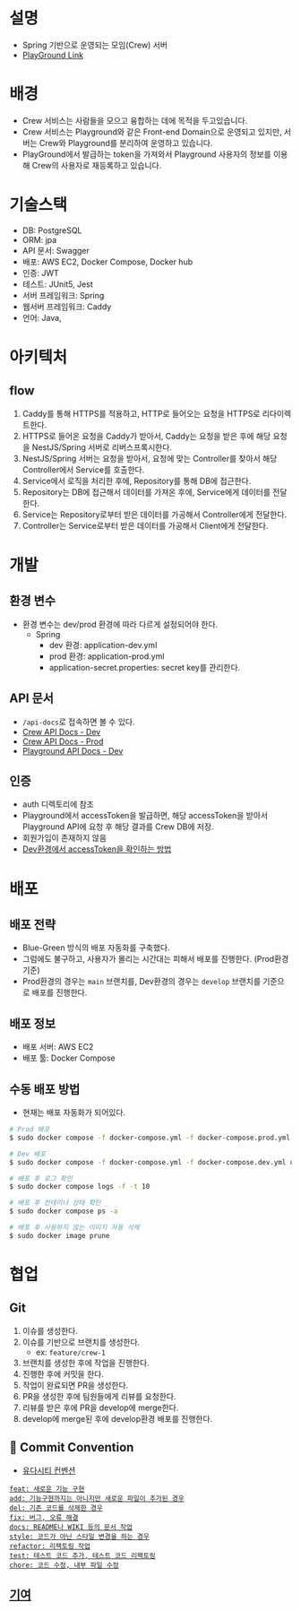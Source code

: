 # 설명

- Spring 기반으로 운영되는 모임(Crew) 서버
- [PlayGround Link](https://playground.sopt.org/group/)

# 배경

- Crew 서비스는 사람들을 모으고 융합하는 데에 목적을 두고있습니다.
- Crew 서비스는 Playground와 같은 Front-end Domain으로 운영되고 있지만, 서버는 Crew와 Playground를 분리하여 운영하고 있습니다.
- PlayGround에서 발급하는 token을 가져와서 Playground 사용자의 정보를 이용해 Crew의 사용자로 재등록하고 있습니다.

# 기술스택

- DB: PostgreSQL
- ORM: jpa
- API 문서: Swagger
- 배포: AWS EC2, Docker Compose, Docker hub
- 인증: JWT
- 테스트: JUnit5, Jest 
- 서버 프레임워크: Spring
- 웹서버 프레임워크: Caddy
- 언어: Java, 

# 아키텍처

## flow

1. Caddy를 통해 HTTPS를 적용하고, HTTP로 들어오는 요청을 HTTPS로 리다이렉트한다.
2. HTTPS로 들어온 요청을 Caddy가 받아서, Caddy는 요청을 받은 후에 해당 요청을 NestJS/Spring 서버로 리버스프록시한다.
3. NestJS/Spring 서버는 요청을 받아서, 요청에 맞는 Controller를 찾아서 해당 Controller에서 Service를 호출한다.
4. Service에서 로직을 처리한 후에, Repository를 통해 DB에 접근한다.
5. Repository는 DB에 접근해서 데이터를 가져온 후에, Service에게 데이터를 전달한다.
6. Service는 Repository로부터 받은 데이터를 가공해서 Controller에게 전달한다.
7. Controller는 Service로부터 받은 데이터를 가공해서 Client에게 전달한다.

# 개발

## 환경 변수

- 환경 변수는 dev/prod 환경에 따라 다르게 설정되어야 한다.
  - Spring
    - dev 환경: application-dev.yml
    - prod 환경: application-prod.yml
    - application-secret.properties: secret key를 관리한다.

## API 문서

- `/api-docs`로 접속하면 볼 수 있다.
- [Crew API Docs - Dev](https://crew.api.dev.sopt.org/docs)
- [Crew API Docs - Prod](https://crew.api.prod.sopt.org/docs)
- [Playground API Docs - Dev](https://playground.dev.sopt.org/swagger-ui/index.html)

## 인증

- auth 디렉토리에 참조
- Playground에서 accessToken을 발급하면, 해당 accessToken을 받아서 Playground API에 요청 후 해당 결과를 Crew DB에 저장.
- 회원가입이 존재하지 않음
- [Dev환경에서 accessToken을 확인하는 방법](https://www.notion.so/sopt-makers/aff60effd3b342b7a8bc8090ddc4a652?pvs=4)

# 배포

## 배포 전략

- Blue-Green 방식의 배포 자동화를 구축했다.
- 그럼에도 불구하고, 사용자가 몰리는 시간대는 피해서 배포를 진행한다. (Prod환경 기준)
- Prod환경의 경우는 `main` 브랜치를, Dev환경의 경우는 `develop` 브랜치를 기준으로 배포를 진행한다.

## 배포 정보

- 배포 서버: AWS EC2
- 배포 툴: Docker Compose

## 수동 배포 방법
- 현재는 배포 자동화가 되어있다.

```bash
# Prod 배포
$ sudo docker compose -f docker-compose.yml -f docker-compose.prod.yml up -d --build

# Dev 배포
$ sudo docker compose -f docker-compose.yml -f docker-compose.dev.yml up -d --build

# 배포 후 로그 확인
$ sudo docker compose logs -f -t 10

# 배포 후 컨테이너 상태 확인
$ sudo docker compose ps -a

# 배포 후 사용하지 않는 이미지 자동 삭제
$ sudo docker image prune
```

# 협업

## Git

1. 이슈를 생성한다.
2. 이슈를 기반으로 브랜치를 생성한다.
   - ex: `feature/crew-1`
3. 브랜치를 생성한 후에 작업을 진행한다.
4. 진행한 후에 커밋을 한다.
5. 작업이 완료되면 PR을 생성한다.
6. PR을 생성한 후에 팀원들에게 리뷰를 요청한다.
7. 리뷰를 받은 후에 PR을 develop에 merge한다.
8. develop에 merge된 후에 develop환경 배포를 진행한다.

## 🙏 Commit Convention
- <a href="https://udacity.github.io/git-styleguide/">유다시티 컨벤션

```
feat: 새로운 기능 구현
add: 기능구현까지는 아니지만 새로운 파일이 추가된 경우
del: 기존 코드를 삭제한 경우
fix: 버그, 오류 해결
docs: README나 WIKI 등의 문서 작업
style: 코드가 아닌 스타일 변경을 하는 경우
refactor: 리팩토링 작업
test: 테스트 코드 추가, 테스트 코드 리팩토링
chore: 코드 수정, 내부 파일 수정
```

## 기여
